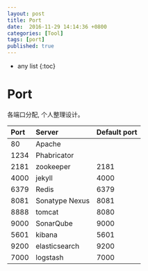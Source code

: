 ```yaml
---
layout: post
title: Port
date:  2016-11-29 14:14:36 +0800
categories: [Tool]
tags: [port]
published: true
---
```


* any list
{:toc}

# Port

各端口分配, 个人整理设计。

| Port           |   Server        |  Default port   |
| :------------- |:----------      |:--------------- |
| 80             | Apache          |                 |
| 1234           | Phabricator     |                 |
| 2181           | zookeeper       | 2181            |
| 4000           | jekyll          | 4000            |
| 6379           | Redis           | 6379            |
| 8081           | Sonatype Nexus  | 8081            |
| 8888           | tomcat          | 8080            |
| 9000           | SonarQube       | 9000            |
| 5601           | kibana          | 5601            |
| 9200           | elasticsearch   | 9200            |
| 7000           | logstash        | 7000            |








